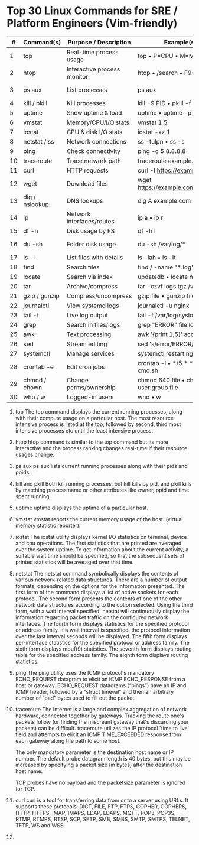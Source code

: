 # Top 30 Linux Commands for SRE / Platform Engineers (Vim-friendly)

| #  | Command(s)       | Purpose / Description                  | Example(s)                               | Notes |
|----|------------------|----------------------------------------|-------------------------------------------|-------|
| 1  | top              | Real-time process usage                 | top • P=CPU • M=Mem                       |       |
| 2  | htop             | Interactive process monitor             | htop • /search • F9=kill                  |       |
| 3  | ps aux           | List processes                          | ps aux | grep python                       |       |
| 4  | kill / pkill     | Kill processes                          | kill -9 PID • pkill -f gunicorn           |       |
| 5  | uptime           | Show uptime & load                      | uptime • uptime -p                        |       |
| 6  | vmstat           | Memory/CPU/I/O stats                    | vmstat 1 5                                |       |
| 7  | iostat           | CPU & disk I/O stats                    | iostat -xz 1                              |       |
| 8  | netstat / ss     | Network connections                     | ss -tulpn • ss -s                         |       |
| 9  | ping             | Check connectivity                      | ping -c 5 8.8.8.8                         |       |
| 10 | traceroute       | Trace network path                      | traceroute example.com                    |       |
| 11 | curl             | HTTP requests                           | curl -I https://example.com               |       |
| 12 | wget             | Download files                          | wget https://example.com/file.tar.gz      |       |
| 13 | dig / nslookup   | DNS lookups                             | dig A example.com +short                  |       |
| 14 | ip               | Network interfaces/routes               | ip a • ip r                               |       |
| 15 | df -h            | Disk usage by FS                        | df -hT                                    |       |
| 16 | du -sh           | Folder disk usage                       | du -sh /var/log/* | sort -h               |       |
| 17 | ls -l            | List files with details                 | ls -lah • ls -lt                          |       |
| 18 | find             | Search files                            | find / -name "*.log"                      |       |
| 19 | locate           | Search via index                        | updatedb • locate nginx.conf              |       |
| 20 | tar              | Archive/compress                        | tar -czvf logs.tgz /var/log               |       |
| 21 | gzip / gunzip    | Compress/uncompress                     | gzip file • gunzip file.gz                |       |
| 22 | journalctl       | View systemd logs                       | journalctl -u nginx                       |       |
| 23 | tail -f          | Live log output                         | tail -f /var/log/syslog                   |       |
| 24 | grep             | Search in files/logs                     | grep "ERROR" file.log                     |       |
| 25 | awk              | Text processing                         | awk '{print $1,$5}' access.log            |       |
| 26 | sed              | Stream editing                          | sed 's/error/ERROR/g' file                |       |
| 27 | systemctl        | Manage services                         | systemctl restart nginx                   |       |
| 28 | crontab -e       | Edit cron jobs                          | crontab -l • */5 * * * * cmd.sh           |       |
| 29 | chmod / chown    | Change perms/ownership                  | chmod 640 file • chown user:group file    |       |
| 30 | who / w          | Logged-in users                         | who • w                                   |       |


1. top
The top command displays the current running processes, along with their compute usage on a partcular host. The most resource intensive process is listed at the top, followed by second, third most intensive processes etc until the least intensive process.

2. htop
htop command is similar to the top command but its more interactive and the process ranking changes real-time if their resource usages change. 

3. ps aux 
ps aux lists current running processes along with their pids and ppids. 

4. kill and pkill
Both kill running processes, but kill kills by pid, and pkill kills by matching process name or other attributes like owner, ppid and time spent running.

5. uptime
uptime displays the uptime of a particular host.

6. vmstat
vmstat reports the current memory usage of the host. (virtual memory statistic reporter).

7. iostat
The iostat utility displays kernel I/O statistics on terminal, device and
     cpu operations.  The first statistics that are printed are averaged over
     the system uptime.  To get information about the current activity, a
     suitable wait time should be specified, so that the subsequent sets of
     printed statistics will be averaged over that time.

8. netstat
The netstat command symbolically displays the contents of various network-related data structures.  There are a
     number of output formats, depending on the options for the information presented.  The first form of the command
     displays a list of active sockets for each protocol.  The second form presents the contents of one of the other
     network data structures according to the option selected. Using the third form, with a wait interval specified,
     netstat will continuously display the information regarding packet traffic on the configured network interfaces.
     The fourth form displays statistics for the specified protocol or address family. If a wait interval is
     specified, the protocol information over the last interval seconds will be displayed.  The fifth form displays
     per-interface statistics for the specified protocol or address family.  The sixth form displays mbuf(9)
     statistics.  The seventh form displays routing table for the specified address family.  The eighth form displays
     routing statistics.

9. ping
The ping utility uses the ICMP protocol's mandatory ECHO_REQUEST datagram to elicit an ICMP ECHO_RESPONSE from a
     host or gateway.  ECHO_REQUEST datagrams (“pings”) have an IP and ICMP header, followed by a “struct timeval” and
     then an arbitrary number of “pad” bytes used to fill out the packet.

10. traceroute
The Internet is a large and complex aggregation of network hardware, connected together by gateways.  Tracking
     the route one's packets follow (or finding the miscreant gateway that's discarding your packets) can be
     difficult.  traceroute utilizes the IP protocol `time to live' field and attempts to elicit an ICMP TIME_EXCEEDED
     response from each gateway along the path to some host.

     The only mandatory parameter is the destination host name or IP number.  The default probe datagram length is 40
     bytes, but this may be increased by specifying a packet size (in bytes) after the destination host name.

     TCP probes have no payload and the packetsize parameter is ignored for TCP.

11. curl
curl is a tool for transferring data from or to a server using URLs. It supports these protocols: DICT, FILE,
       FTP, FTPS, GOPHER, GOPHERS, HTTP, HTTPS, IMAP, IMAPS, LDAP, LDAPS, MQTT, POP3, POP3S, RTMP, RTMPS, RTSP, SCP,
       SFTP, SMB, SMBS, SMTP, SMTPS, TELNET, TFTP, WS and WSS.

12. 

